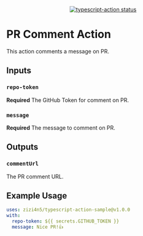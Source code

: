 <p align="center">
  <a href="https://github.com/zizi4n5/typescript-action-sample/actions"><img alt="typescript-action status" src="https://github.com/zizi4n5/typescript-action-sample/workflows/build-test/badge.svg"></a>
</p>

# PR Comment Action

This action comments a message on PR.

## Inputs

### `repo-token`

**Required** The GitHub Token for comment on PR.

### `message`

**Required** The message to comment on PR.

## Outputs

### `commentUrl`

The PR comment URL.

## Example Usage

```yaml
uses: zizi4n5/typescript-action-sample@v1.0.0
with:
  repo-token: ${{ secrets.GITHUB_TOKEN }}
  message: Nice PR!👍
```
